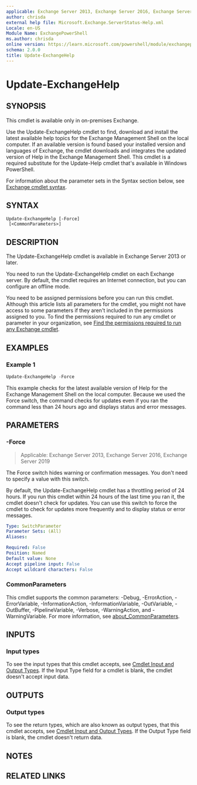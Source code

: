 ```yaml
---
applicable: Exchange Server 2013, Exchange Server 2016, Exchange Server 2019
author: chrisda
external help file: Microsoft.Exchange.ServerStatus-Help.xml
Locale: en-US
Module Name: ExchangePowerShell
ms.author: chrisda
online version: https://learn.microsoft.com/powershell/module/exchangepowershell/update-exchangehelp
schema: 2.0.0
title: Update-ExchangeHelp
---
```


# Update-ExchangeHelp

## SYNOPSIS
This cmdlet is available only in on-premises Exchange.

Use the Update-ExchangeHelp cmdlet to find, download and install the latest available help topics for the Exchange Management Shell on the local computer. If an available version is found based your installed version and languages of Exchange, the cmdlet downloads and integrates the updated version of Help in the Exchange Management Shell. This cmdlet is a required substitute for the Update-Help cmdlet that's available in Windows PowerShell.

For information about the parameter sets in the Syntax section below, see [Exchange cmdlet syntax](https://learn.microsoft.com/powershell/exchange/exchange-cmdlet-syntax).

## SYNTAX

```
Update-ExchangeHelp [-Force]
 [<CommonParameters>]
```

## DESCRIPTION
The Update-ExchangeHelp cmdlet is available in Exchange Server 2013 or later.

You need to run the Update-ExchangeHelp cmdlet on each Exchange server. By default, the cmdlet requires an Internet connection, but you can configure an offline mode.

You need to be assigned permissions before you can run this cmdlet. Although this article lists all parameters for the cmdlet, you might not have access to some parameters if they aren't included in the permissions assigned to you. To find the permissions required to run any cmdlet or parameter in your organization, see [Find the permissions required to run any Exchange cmdlet](https://learn.microsoft.com/powershell/exchange/find-exchange-cmdlet-permissions).

## EXAMPLES

### Example 1
```powershell
Update-ExchangeHelp -Force
```

This example checks for the latest available version of Help for the Exchange Management Shell on the local computer. Because we used the Force switch, the command checks for updates even if you ran the command less than 24 hours ago and displays status and error messages.

## PARAMETERS

### -Force

> Applicable: Exchange Server 2013, Exchange Server 2016, Exchange Server 2019

The Force switch hides warning or confirmation messages. You don't need to specify a value with this switch.

By default, the Update-ExchangeHelp cmdlet has a throttling period of 24 hours. If you run this cmdlet within 24 hours of the last time you ran it, the cmdlet doesn't check for updates. You can use this switch to force the cmdlet to check for updates more frequently and to display status or error messages.

```yaml
Type: SwitchParameter
Parameter Sets: (All)
Aliases:

Required: False
Position: Named
Default value: None
Accept pipeline input: False
Accept wildcard characters: False
```

### CommonParameters
This cmdlet supports the common parameters: -Debug, -ErrorAction, -ErrorVariable, -InformationAction, -InformationVariable, -OutVariable, -OutBuffer, -PipelineVariable, -Verbose, -WarningAction, and -WarningVariable. For more information, see [about_CommonParameters](https://go.microsoft.com/fwlink/p/?LinkID=113216).

## INPUTS

### Input types
To see the input types that this cmdlet accepts, see [Cmdlet Input and Output Types](https://go.microsoft.com/fwlink/p/?linkId=616387). If the Input Type field for a cmdlet is blank, the cmdlet doesn't accept input data.

## OUTPUTS

### Output types
To see the return types, which are also known as output types, that this cmdlet accepts, see [Cmdlet Input and Output Types](https://go.microsoft.com/fwlink/p/?linkId=616387). If the Output Type field is blank, the cmdlet doesn't return data.

## NOTES

## RELATED LINKS
